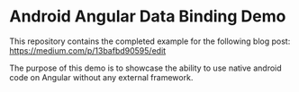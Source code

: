 # Android Angular Data Binding Demo

This repository contains the completed example for the following blog post: https://medium.com/p/13bafbd90595/edit

The purpose of this demo is to showcase the ability to use native android code on Angular without any external framework.
